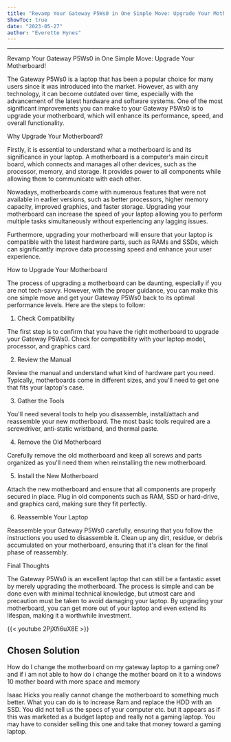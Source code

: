 ```yaml
---
title: "Revamp Your Gateway P5Ws0 in One Simple Move: Upgrade Your Motherboard!"
ShowToc: true 
date: "2023-05-27"
author: "Everette Hynes"
---
```

*****
Revamp Your Gateway P5Ws0 in One Simple Move: Upgrade Your Motherboard!

The Gateway P5Ws0 is a laptop that has been a popular choice for many users since it was introduced into the market. However, as with any technology, it can become outdated over time, especially with the advancement of the latest hardware and software systems. One of the most significant improvements you can make to your Gateway P5Ws0 is to upgrade your motherboard, which will enhance its performance, speed, and overall functionality.

Why Upgrade Your Motherboard?

Firstly, it is essential to understand what a motherboard is and its significance in your laptop. A motherboard is a computer's main circuit board, which connects and manages all other devices, such as the processor, memory, and storage. It provides power to all components while allowing them to communicate with each other.

Nowadays, motherboards come with numerous features that were not available in earlier versions, such as better processors, higher memory capacity, improved graphics, and faster storage. Upgrading your motherboard can increase the speed of your laptop allowing you to perform multiple tasks simultaneously without experiencing any lagging issues.

Furthermore, upgrading your motherboard will ensure that your laptop is compatible with the latest hardware parts, such as RAMs and SSDs, which can significantly improve data processing speed and enhance your user experience.

How to Upgrade Your Motherboard

The process of upgrading a motherboard can be daunting, especially if you are not tech-savvy. However, with the proper guidance, you can make this one simple move and get your Gateway P5Ws0 back to its optimal performance levels. Here are the steps to follow:

1. Check Compatibility

The first step is to confirm that you have the right motherboard to upgrade your Gateway P5Ws0. Check for compatibility with your laptop model, processor, and graphics card.

2. Review the Manual

Review the manual and understand what kind of hardware part you need. Typically, motherboards come in different sizes, and you'll need to get one that fits your laptop's case.

3. Gather the Tools

You'll need several tools to help you disassemble, install/attach and reassemble your new motherboard. The most basic tools required are a screwdriver, anti-static wristband, and thermal paste.

4. Remove the Old Motherboard

Carefully remove the old motherboard and keep all screws and parts organized as you'll need them when reinstalling the new motherboard.

5. Install the New Motherboard

Attach the new motherboard and ensure that all components are properly secured in place. Plug in old components such as RAM, SSD or hard-drive, and graphics card, making sure they fit perfectly.

6. Reassemble Your Laptop

Reassemble your Gateway P5Ws0 carefully, ensuring that you follow the instructions you used to disassemble it. Clean up any dirt, residue, or debris accumulated on your motherboard, ensuring that it's clean for the final phase of reassembly.

Final Thoughts

The Gateway P5Ws0 is an excellent laptop that can still be a fantastic asset by merely upgrading the motherboard. The process is simple and can be done even with minimal technical knowledge, but utmost care and precaution must be taken to avoid damaging your laptop. By upgrading your motherboard, you can get more out of your laptop and even extend its lifespan, making it a worthwhile investment.

{{< youtube 2PjXfi6uX8E >}} 



## Chosen Solution
 How do I change the motherboard on my gateway laptop to a gaming one? and if i am not able to how do i change the mother board on it to a windows 10 mother board with more space and memory

 Isaac Hicks you really cannot change the motherboard to something much better. What you can do is to increase Ram and replace the HDD with an SSD. You did not tell us the specs of your computer etc. but it appears as if this was marketed as a budget laptop and really not a gaming laptop. You may have to consider selling this one and take that money toward a gaming laptop.





